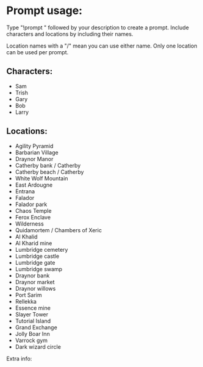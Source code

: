 # Prompt usage:
Type "!prompt " followed by your description to create a prompt. Include characters and locations by including their names. 

Location names with a "/" mean you can use either name. Only one location can be used per prompt.

## Characters:
- Sam
- Trish
- Gary
- Bob
- Larry

## Locations:
- Agility Pyramid
- Barbarian Village
- Draynor Manor
- Catherby bank / Catherby
- Catherby beach / Catherby
- White Wolf Mountain
- East Ardougne
- Entrana
- Falador
- Falador park
- Chaos Temple
- Ferox Enclave
- Wilderness
- Quidamortem / Chambers of Xeric
- Al Khalid
- Al Kharid mine
- Lumbridge cemetery
- Lumbridge castle
- Lumbridge gate
- Lumbridge swamp
- Draynor bank
- Draynor market
- Draynor willows
- Port Sarim
- Rellekka
- Essence mine
- Slayer Tower
- Tutorial Island
- Grand Exchange
- Jolly Boar Inn
- Varrock gym
- Dark wizard circle

Extra info:
